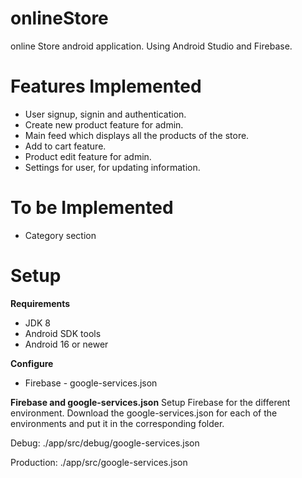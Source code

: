 # onlineStore
online Store android application.
Using Android Studio and Firebase.

# Features Implemented
<ul>
  <li>User signup, signin and authentication.</li>
  <li>Create new product feature for admin.</li>
  <li>Main feed which displays all the products of the store.</li>
  <li>Add to cart feature.</li>
  <li>Product edit feature for admin.</li>
  <li>Settings for user, for updating information.</li>
</ul>

# To be Implemented
<ul>
  <li>Category section</li>
</ul>

# Setup
<strong>Requirements</strong>
<ul>
  <li>JDK 8</li>
  <li>Android SDK tools</li>
  <li>Android 16 or newer</li>
</ul>
<strong>Configure</strong>
<ul>
  <li>Firebase - google-services.json</li>
</ul>
<strong>Firebase and google-services.json</strong>
Setup Firebase for the different environment. Download the google-services.json for each of the environments and put it in the corresponding folder.

Debug: ./app/src/debug/google-services.json

Production: ./app/src/google-services.json
